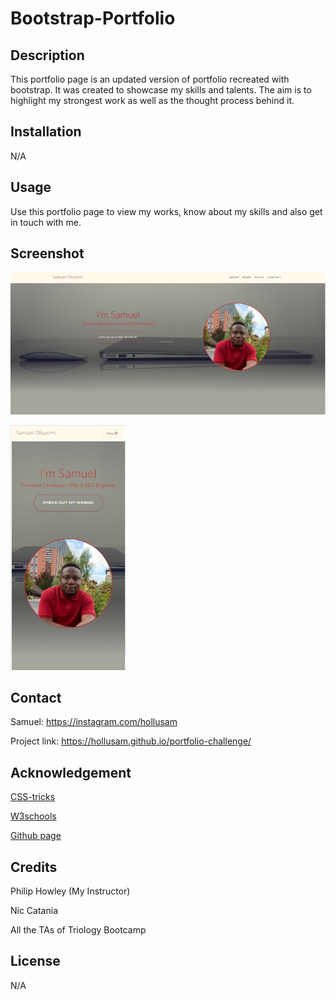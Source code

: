 # Bootstrap-Portfolio

## Description

This portfolio page is an updated version of portfolio recreated with bootstrap. It was created to showcase my skills and talents. The aim is to highlight my strongest work as well as the thought process behind it.

## Installation

N/A

## Usage

Use this portfolio page to view my works, know about my skills and also get in touch with me.

## Screenshot

![screenshot](/images/Screenshot%20desktop.jpg)


![mobile screenshot](/images/screenshot%20mobile.jpg)


## Contact

Samuel: https://instagram.com/hollusam

Project link: https://hollusam.github.io/portfolio-challenge/

## Acknowledgement

<a href="https://css-tricks.com">CSS-tricks</a>

<a href="https://www.w3schools.com/">W3schools</a>

<a href="https://github.com">Github page</a>

## Credits

Philip Howley (My Instructor)

Nic Catania

All the TAs of Triology Bootcamp

## License

N/A
